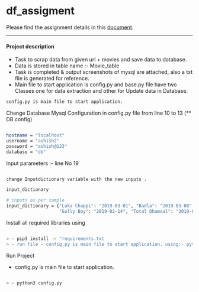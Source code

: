 # df_assigment
Please find the assignment details in this [document](https://docs.google.com/document/d/1EGvCKhHCfo0GS4bwjuyX0Pk4uq2_-Vx88nqAmHl8b_g/edit?usp=sharing).


-------------
#### Project description

* Task to scrap data from given url + movies and save data to database.
* Data is stored in table name :- Movie_table
* Task is completed & output screenshots of mysql are attached, also a txt file is generated for reference.
* Main file to start application is config.py and base.py file have two Classes one for data extraction and other for Update data in Database.


```sh
config.py is main file to start application.
```

Change Database Mysql Configuration in config.py file from line 10 to 13 (** DB config)

```sh

hostname = "localhost"
username = "ashish2"
password = "ashish@123"
database = "db"

```
Input parameters :- line No 19 
```sh

change Inputdictionary variable with the new inputs .

input_dictionary

# inputs as per sample
input_dictionary = {"Luka Chuppi": "2019-03-01", "Badla": "2019-03-08", "Kesari": "2019-03-21",
                    "Gully Boy": "2019-02-14", "Total Dhamaal": "2019-02-22"}

```

Install all required libraries using

```sh

> - pip3 install -r "requirements.txt
> - run file - config.py is main file to start application. using:- python3 config.py 

```

Run Project

* config.py is main file to start application.

```sh

> - python3 config.py 

```

